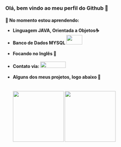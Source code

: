 ### Olá, bem vindo ao meu perfil do Github 👋

<!--
**israel9632/israel9632** is a ✨ _special_ ✨ repository because its `README.md` (this file) appears on your GitHub profile.

Here are some ideas to get you started:

- 🔭 I’m currently working on ...
- 🌱 I’m currently learning ...
- 👯 I’m looking to collaborate on ...
- 🤔 I’m looking for help with ...
- 💬 Ask me about ...
- 📫 How to reach me: ...
- 😄 Pronouns: ...
- ⚡ Fun fact: ...
-->
<head>
</head>
<body>
 <h4>🌱 No momento estou aprendendo: </br> 
  <ul>
   <li>Linguagem JAVA, Orientada a Objetos☕</li>
   <li>Banco de Dados MYSQL <img src="https://cdn.jsdelivr.net/gh/devicons/devicon/icons/mysql/mysql-original-wordmark.svg"height="30"width="50" /> </li></br>
   <li> Focando no Inglês 💬</li></br>
   <li> Contato via: <a href="https://www.linkedin.com/in/israel-da-silva-santos-736580193/" target="_blank"><img src="https://img.shields.io/badge/-LinkedIn-%230077B5?style=for-the-badge&logo=linkedin&logoColor=white" height="20" width="80" target="_blank"></a> </li></br>   
   <li> Alguns dos meus projetos, logo abaixo 🔭</li> </br>
 <h4/>
 <div>
   <img height="160em" src="https://github-readme-stats.vercel.app/api/top-langs/?username=israel9632&layout=compact&langs_count=7&theme=dracula"/>
   <img height="160em" src="https://github-readme-stats.vercel.app/api?username=israel9632&show_icons=true&theme=dracula&include_all_commits=true&count_private=true"/>
  </div>
 </body>
          
